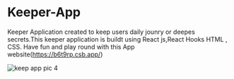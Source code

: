 # Keeper-App
Keeper Application created to keep users daily jounry or  deepes secrets.This keeper application is buildt using React js,React Hooks 
HTML , CSS. 
Have fun and play round with this App
website(https://b6t9rp.csb.app/)



![keep app pic 4](https://user-images.githubusercontent.com/46546858/155817977-653b6f49-800c-4a05-a350-030e0d94dec2.PNG)
